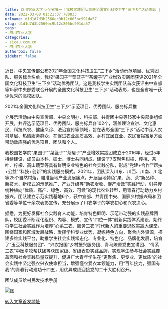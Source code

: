 ```yaml
---
title: 四川农业大学->全省唯一！我校实践团队首获全国文化科技卫生“三下乡”活动表彰 | sicau.com.cn
date: 2022-03-08 01:21:37.780833
urlname: d1d1d7d3b2560ec9b12c805bc991da57
slug: d1d1d7d3b2560ec9b12c805bc991da57
tags: 
- 四川农业大学
categories:
- sicau.com.cn
- 四川农业大学
authorbox: false
sidebar: false
---
```

近日，中央宣传部公布2021年全国文化科技卫生“三下乡”活动示范项目、优秀团队、服务标兵名单，我校“果园子”“菜篮子”“茶罐子”产业增效实践团获评2021年全国文化科技卫生“三下乡”活动优秀团队，这是我校学生实践团队首次获评由中宣部等15家中央部委联合开展的全国文化科技卫生“三下乡”活动表彰，也是全省唯一获评优秀的高校团队。  

2021年全国文化科技卫生“三下乡”示范项目、优秀团队、服务标兵推
<!--more-->
介展示活动由中央宣传部、中央文明办、科技部、共青团中央等15家中央部委组织开展，共评选示范项目、优秀团队、服务标兵各102个，涵盖理论宣讲、文化惠民、科技兴农、健康义诊、法治宣传等领域，旨在表彰全国“三下乡”活动中深入农村基层、热情服务群众、在促进农业高质高效、乡村宜居宜业、农民富裕富足方面带动效应强的优秀项目、团队和个人。

我校园艺学院“果园子”“菜篮子”“茶罐子”产业增效实践团成立于2016年，经过5年持续建设，成员由本科、硕士、博士共同组成，建设了7支聚焦柑橘、樱桃、茶叶、柠檬、高山蔬菜等具有鲜明专业特色的社会实践分队，形成“党建+合作”“帮扶+公益”“科技+创新”的实践服务模式。2021年，团队深入川东、川西、川南、川北等25个自然村落，瞄准当地产业发展痛点，开展当地特色“果、蔬、茶”新品种、新技术、新模式的示范推广、产业升级等“助农增收、促产增效”实践行动，引导传统种植向“优质、高产、绿色、高效、可续”的现代农业转型，用青春行动助力乡村振兴。团队建立示范实践基地6个，获中宣部、共青团中央、国家乡村振兴局和团省委等单位十余次表彰宣传，充分展示了川农学子的学农初心和兴农决心。

据悉，为更好发挥社会实践育人功能，培育特色鲜明、示范带动强的实践品牌团队，校团委不断深化组织、内容、模式、宣传“四位一体”创新实践体系建设，始终将学生社会实践作为培养“心系三农、服务三农”时代新人的重要思政实践大课堂，围绕国家和区域发展战略，发挥学科专业优势，凝练特色方向，聚合内外资源，搭建多维实践平台，助推学生社会实践常态化、专业化、特色化、品牌化发展，培育了“玉豆科技服务团”、“兴农报国”乡村振兴服务团、青马燎原党史宣讲团、“情系三农”中医卓牧帮扶团等获国家级、省级表彰实践品牌，实现学生参与社会实践覆盖面和社会实践质量双提升，促进广大青年学生在“更聚焦、更专业、更优质”的社会实践中坚定强农兴农使命担当，增强懂农爱农本领能力，用“百年接力，强国有我”的青春行动建功十四五，用优异成绩迎接党的二十大胜利召开。

团队成员给村民发技术手册

![图](https://news.sicau.edu.cn/__local/5/77/90/14A0355F67924AABEDA158E60F5_7069EAF9_1D774.png)

[转入文章首发地址](https://news.sicau.edu.cn/info/1135/66900.htm)